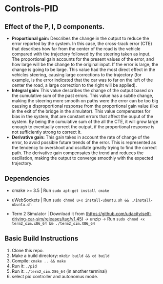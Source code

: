 # Controls-PID

## Effect of the P, I, D components.

* **Proportional gain:** Describes the change in the output to reduce the error reported by the system. In this case, the cross-track error (CTE) that describes how far from the center of the road is the vehicle compared with the trajectory followed by the steering taken as input. The proportional gain accounts for the present values of the error, and how large will be the change to the original input. If the error is large, the change is going to be large. This value had the most direct effect in the vehicles steering, causing large corrections to the trajectory (for example, is the error indicated that the car was to far on the left of the center the road, a large correction to the right will be applied).
* **Integral gain:** This value describes the change of the output based on the cumulative sum of the past errors. This value has a subtle change, making the steering more smooth on paths were the error can be too big causing a disproportional response from the proportional gain value (like in the exit of the bridge in the simulator). This value compensates for bias in the system, that are constant errors that affect the ouput of the system. By being the cumulative sum of the all the CTE, it will grow large enough to eventually correct the output, if the proportional response is not sufficiently strong to correct it.
* **Derivative gain:** This gain takes in account the rate of change of the error, to avoid possible future trends of the error. This is represented as the tendency to overshoot and oscillate greatly trying to find the correct path. The derivative gain compensates the trend and reduces the oscillation, making the output to converge smoothly with the expected trajectory.

## Dependencies

* cmake >= 3.5 | Run `sudo apt-get install cmake`
     
* uWebSockets | Run `sudo chmod u+x install-ubuntu.sh && ./install-ubuntu.sh`

* Term 2 Simulator | Download it from (https://github.com/udacity/self-driving-car-sim/releases/tag/v1.45) -> unzip -> Run `sudo chmod +x term2_sim.x86_64 && ./term2_sim.X86_64`

## Basic Build Instructions

1. Clone this repo.
2. Make a build directory: `mkdir build && cd build`
3. Compile: `cmake .. && make`
4. Run it: `./pid`
5. Run it: `./term2_sim.X86_64`  (in another terminal)
6. select pid controller and autonomus mode.
